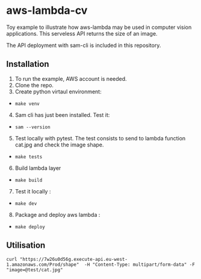 # aws-lambda-cv
Toy example to illustrate how aws-lambda may be used in computer vision applications. This serveless API returns the size of an image.

The API deployment with sam-cli is included in this repository.

## Installation
1. To run the example, AWS account is needed.
2. Clone the repo.
3. Create python virtaul environment:
- `make venv`

4. Sam cli has just been installed. Test it:
- `sam --version`
5. Test locally with pytest. The test consists to send to lambda function cat.jpg and check the image shape.
- `make tests`
6. Build lambda layer
- `make build`
7. Test it locally :
- `make dev`
8. Package and deploy aws lambda :
- `make deploy`

## Utilisation
`curl "https://7w26u0d56g.execute-api.eu-west-1.amazonaws.com/Prod/shape"  -H "Content-Type: multipart/form-data" -F "image=@test/cat.jpg"`
